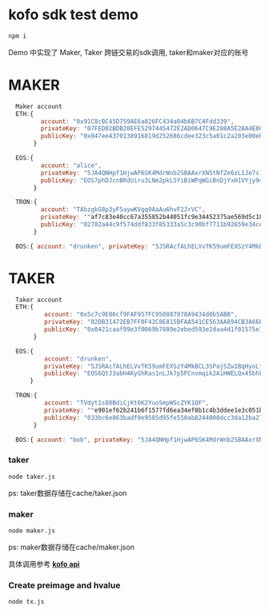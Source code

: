 # kofo sdk test demo

```bash
npm i
```

Demo 中实现了 Maker, Taker 跨链交易的sdk调用, taker和maker对应的账号

# MAKER
```js
  Maker account
  ETH:{
         account: "0x91C8cBC45D759AE6a826FC434a04b6B7C4Fdd339",
         privateKey: "07FED02BDB20EFE5297445472E2AD0647C9E288A5E28A4E0C7C18CEEFC09B470",
         publicKey: "0x047ee4370138916819d252686cdee323c5a01c2a203e00eb3b3fb588df9c79562601615e6969375f7bea207b6051940994d1e45fc221b3073ce2a5b97dc20349b9"
       }

  EOS:{
         account: "alice",
         privateKey: "5JA4QNHpf1HjwAP6SK4MdrWnb2SBAAxrXN5tNfZe6zL1Je7s1MZ",
         publicKey: "EOS7phDJcnBRdUiru3LNm2pkL5YiBiWPqWGiBnDjYxH1VYjy945qe"
       }

  TRON:{
         account: "TAbzgkG8p3yF5aywKVgq9AaAu6hvF2JrVC",
         privateKey: ""af7c83e40cc67a355852b44051fc9e34452375ae569d5c18dd62e3859b9be229,
         publicKey: "02782a44c9f574ddf833f85333a5c3c90bf7711b92659e34cea5434aca0fe6dcad"
       }

  BOS:{ account: "drunken", privateKey: "5JSRAcfALhELVvTK59umFEXSzY4MkBCL3SPajSZw1BqHyoLtH79", publicKey: "EOS6QtJ3abH4KyGhRas1nLJk7p5PCnvmqik2AiHWELQx45bhk47e9"}
```

# TAKER
```js
  Taker account
  ETH:{
          account: "0x5c7c9E06cf9FAF957FC950887978A9434d0b5ABB",
          privateKey: "02DB31472EB7FF0F42C8E815BFAA541CE563AA894CB3A66E4C6616427A6BD954",
          publicKey: "0x0421caaf99e3f0069b7889e2ebed593e2daa4d1f01575e1469787abcf02bbc012ee62e020037be4e944edf2a24d589dba389bd3a61df6f2bbc146abda7f39f69a9"
       }

  EOS:{
          account: "drunken",
          privateKey: "5JSRAcfALhELVvTK59umFEXSzY4MkBCL3SPajSZw1BqHyoLtH79",
          publicKey: "EOS6QtJ3abH4KyGhRas1nLJk7p5PCnvmqik2AiHWELQx45bhk47e9"
      }

  TRON:{
          account: "TVdyt1s88BdiCjKt6K2YuoSmpWScZYK1QF",
          privateKey: ""e901ef62b241b6f1577fd6ea34ef8b1c4b3ddee1e3c051b9e63f5ff729ad47a1,
          publicKey: "033bc6e863badf0e9585d95fe550ab8244008dcc3da12ba27a07338099cea41792"
       }

  BOS:{ account: "bob", privateKey: "5JA4QNHpf1HjwAP6SK4MdrWnb2SBAAxrXN5tNfZe6zL1Je7s1MZ", publicKey: "EOS7phDJcnBRdUiru3LNm2pkL5YiBiWPqWGiBnDjYxH1VYjy945qe"}
```


### taker
```bash
node taker.js
```
ps: taker数据存储在cache/taker.json

### maker
```bash
node maker.js
```
ps: maker数据存储在cache/maker.json

具体调用参考 [**kofo api**](https://github.com/drunken005/kofo-sdk/blob/master/README.md)

### Create preimage and hvalue
```bash
node tx.js
```